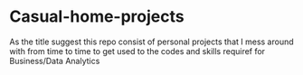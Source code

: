 # Casual-home-projects

As the title suggest this repo consist of personal projects that I mess around with from time to time to get used to the codes and skills requiref for Business/Data Analytics

